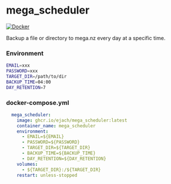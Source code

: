 # mega_scheduler 
[![Docker](https://github.com/ejach/mega_scheduler/actions/workflows/docker-publish.yml/badge.svg)](https://github.com/ejach/mega_scheduler/pkgs/container/mega_scheduler)


Backup a file or directory to mega.nz every day at a specific time. 
### Environment
```bash
EMAIL=xxx
PASSWORD=xxx
TARGET_DIR=/path/to/dir
BACKUP_TIME=04:00
DAY_RETENTION=7
```

### docker-compose.yml
```yaml
  mega_scheduler:
    image: ghcr.io/ejach/mega_scheduler:latest
    container_name: mega_scheduler
    environment:
      - EMAIL=${EMAIL}
      - PASSWORD=${PASSWORD}
      - TARGET_DIR=${TARGET_DIR}
      - BACKUP_TIME=${BACKUP_TIME}
      - DAY_RETENTION=${DAY_RETENTION}
    volumes:
      - ${TARGET_DIR}:/${TARGET_DIR}
    restart: unless-stopped
```

